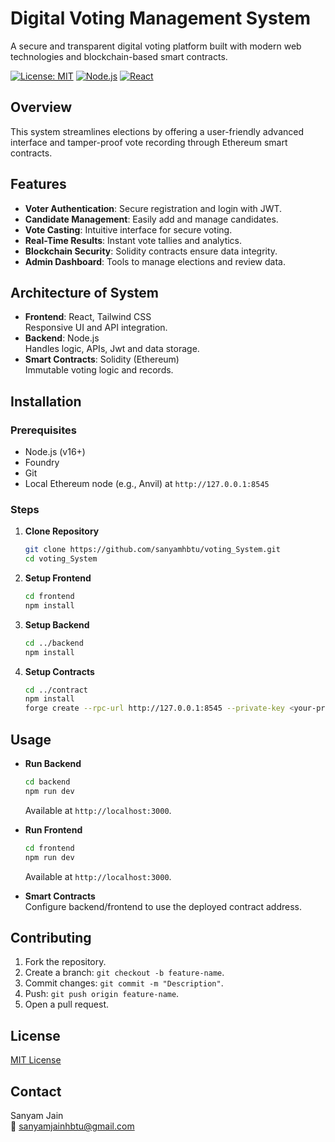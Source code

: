 # Digital Voting Management System

A secure and transparent digital voting platform built with modern web technologies and blockchain-based smart contracts.

[![License: MIT](https://img.shields.io/badge/License-MIT-blue.svg)](https://opensource.org/licenses/MIT)
[![Node.js](https://img.shields.io/badge/Node.js-v16+-green)](https://nodejs.org/)
[![React](https://img.shields.io/badge/React-v18-blue)](https://reactjs.org/)

## Overview

This system streamlines elections by offering a user-friendly advanced interface and tamper-proof vote recording through Ethereum smart contracts.

## Features

- **Voter Authentication**: Secure registration and login with JWT.
- **Candidate Management**: Easily add and manage candidates.
- **Vote Casting**: Intuitive interface for secure voting.
- **Real-Time Results**: Instant vote tallies and analytics.
- **Blockchain Security**: Solidity contracts ensure data integrity.
- **Admin Dashboard**: Tools to manage elections and review data.

## Architecture of System

- **Frontend**: React, Tailwind CSS  
  Responsive UI and API integration.
- **Backend**: Node.js  
  Handles logic, APIs, Jwt and data storage.
- **Smart Contracts**: Solidity (Ethereum)  
  Immutable voting logic and records.

## Installation

### Prerequisites
- Node.js (v16+)
- Foundry
- Git
- Local Ethereum node (e.g., Anvil) at `http://127.0.0.1:8545`

### Steps
1. **Clone Repository**  
   ```bash
   git clone https://github.com/sanyamhbtu/voting_System.git
   cd voting_System
   ```

2. **Setup Frontend**  
   ```bash
   cd frontend
   npm install
   ```

3. **Setup Backend**  
   ```bash
   cd ../backend
   npm install
   ```

4. **Setup Contracts**  
   ```bash
   cd ../contract
   npm install
   forge create --rpc-url http://127.0.0.1:8545 --private-key <your-private-key> src/Voting.sol:Voting --broadcast
   ```

## Usage

- **Run Backend**  
   ```bash
   cd backend
   npm run dev
   ```
   Available at `http://localhost:3000`.

- **Run Frontend**  
   ```bash
   cd frontend
   npm run dev
   ```
   Available at `http://localhost:3000`.

- **Smart Contracts**  
   Configure backend/frontend to use the deployed contract address.

## Contributing

1. Fork the repository.
2. Create a branch: `git checkout -b feature-name`.
3. Commit changes: `git commit -m "Description"`.
4. Push: `git push origin feature-name`.
5. Open a pull request.

## License

[MIT License](LICENSE)

## Contact

Sanyam Jain  
📧 [sanyamjainhbtu@gmail.com](mailto:sanyamjainhbtu@gmail.com)
